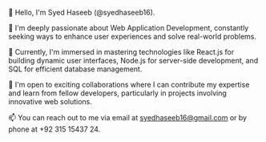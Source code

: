 👋 Hello, I'm Syed Haseeb (@syedhaseeb16).

👀 I'm deeply passionate about Web Application Development, constantly seeking ways to enhance user experiences and solve real-world problems.

🌱 Currently, I'm immersed in mastering technologies like React.js for building dynamic user interfaces, Node.js for server-side development, and SQL for efficient database management.

💼 I'm open to exciting collaborations where I can contribute my expertise and learn from fellow developers, particularly in projects involving innovative web solutions.

📫 You can reach out to me via email at syedhaseeb16@gmail.com or by phone at +92 315 15437 24.
